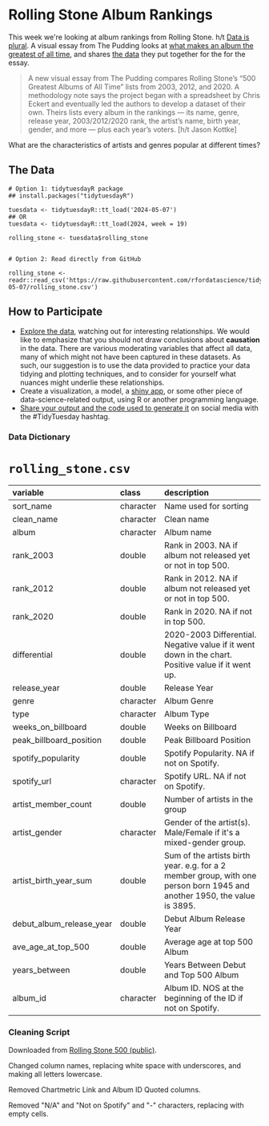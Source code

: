 # Rolling Stone Album Rankings

This week we're looking at album rankings from Rolling Stone. h/t [Data is plural](https://www.data-is-plural.com/archive/2024-03-27-edition/). A visual essay from The Pudding looks at [what makes an album the greatest of all time](https://pudding.cool/2024/03/greatest-music/), and shares [the data](https://docs.google.com/spreadsheets/d/1c_Tdnm7S1oo8R9UNtdCVIY7bYASmf_cvMynOJTpKuHA/edit#gid=0) they put together for the for the essay. 

> A new visual essay from The Pudding compares Rolling Stone’s “500 Greatest Albums of All Time” lists from 2003, 2012, and 2020. A methodology note says the project began with a spreadsheet by Chris Eckert and eventually led the authors to develop a dataset of their own. Theirs lists every album in the rankings — its name, genre, release year, 2003/2012/2020 rank, the artist’s name, birth year, gender, and more — plus each year’s voters. [h/t Jason Kottke]

What are the characteristics of artists and genres popular at different times? 

## The Data

```{r}
# Option 1: tidytuesdayR package 
## install.packages("tidytuesdayR")

tuesdata <- tidytuesdayR::tt_load('2024-05-07')
## OR
tuesdata <- tidytuesdayR::tt_load(2024, week = 19)

rolling_stone <- tuesdata$rolling_stone


# Option 2: Read directly from GitHub

rolling_stone <- readr::read_csv('https://raw.githubusercontent.com/rfordatascience/tidytuesday/master/data/2024/2024-05-07/rolling_stone.csv')
```

## How to Participate

- [Explore the data](https://r4ds.hadley.nz/), watching out for interesting relationships. We would like to emphasize that you should not draw conclusions about **causation** in the data. There are various moderating variables that affect all data, many of which might not have been captured in these datasets. As such, our suggestion is to use the data provided to practice your data tidying and plotting techniques, and to consider for yourself what nuances might underlie these relationships.
- Create a visualization, a model, a [shiny app](https://shiny.posit.co/), or some other piece of data-science-related output, using R or another programming language.
- [Share your output and the code used to generate it](../../../sharing.md) on social media with the #TidyTuesday hashtag.

### Data Dictionary

# `rolling_stone.csv`

|variable                 |class     |description              |
|:------------------------|:---------|:------------------------|
|sort_name                |character |Name used for sorting                |
|clean_name               |character |Clean name               |
|album                    |character |Album name                    |
|rank_2003                |double    |Rank in 2003. NA if album not released yet or not in top 500.               |
|rank_2012                |double    |Rank in 2012. NA if album not released yet or not in top 500.                |
|rank_2020                |double    |Rank in 2020. NA if not in top 500.                |
|differential             |double    |2020-2003 Differential. Negative value if it went down in the chart. Positive value if it went up.     |
|release_year             |double    |Release Year             |
|genre                    |character |Album Genre                    |
|type                     |character |Album Type                     |
|weeks_on_billboard       |double    |Weeks on Billboard       |
|peak_billboard_position  |double    |Peak Billboard Position  |
|spotify_popularity       |double    |Spotify Popularity. NA if not on Spotify.      |
|spotify_url              |character |Spotify URL. NA if not on Spotify.              |
|artist_member_count      |double    |Number of artists in the group      |
|artist_gender            |character |Gender of the artist(s). Male/Female if it's a mixed-gender group.            |
|artist_birth_year_sum    |double    |Sum of the artists birth year. e.g. for a 2 member group, with one person born 1945 and another 1950, the value is 3895.    |
|debut_album_release_year |double    |Debut Album Release Year |
|ave_age_at_top_500       |double    |Average age at top 500 Album      |
|years_between            |double    |Years Between Debut and Top 500 Album        |
|album_id                 |character |Album ID. NOS at the beginning of the ID if not on Spotify.             |



### Cleaning Script

Downloaded from [Rolling Stone 500 (public)](https://docs.google.com/spreadsheets/d/1c_Tdnm7S1oo8R9UNtdCVIY7bYASmf_cvMynOJTpKuHA/edit#gid=0).

Changed column names, replacing white space with underscores, and making all letters lowercase. 

Removed Chartmetric Link and Album ID Quoted columns. 

Removed "N/A" and "Not on Spotify" and "-" characters, replacing with empty cells.


